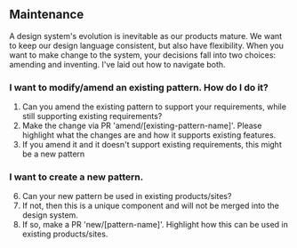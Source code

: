 ## Maintenance

A design system's evolution is inevitable as our products mature. We want to keep our design language consistent, but also have flexibility. When you want to make change to the system, your decisions fall into two choices: amending and inventing. I've laid out how to navigate both.


### I want to modify/amend an existing pattern. How do I do it?
1. Can you amend the existing pattern to support your requirements, while still supporting existing requirements?
2. Make the change via PR 'amend/[existing-pattern-name]'. Please highlight what the changes are and how it supports existing features.
3. If you amend it and it doesn't support existing requirements, this might be a new pattern

### I want to create a new pattern.

6. Can your new pattern be used in existing products/sites?
7. If not, then this is a unique component and will not be merged into the design system.
8. If so, make a PR 'new/[pattern-name]'. Highlight how this can be used in existing products/sites.
